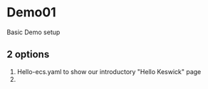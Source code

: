 # Demo01
Basic Demo setup

## 2 options

1. Hello-ecs.yaml to show our introductory "Hello Keswick" page
2. 
